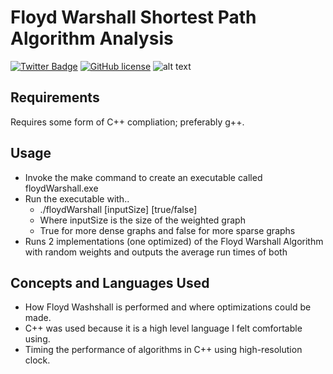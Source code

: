 # Floyd Warshall Shortest Path Algorithm Analysis
[![Twitter Badge](https://img.shields.io/badge/chat-twitter-blue.svg)](https://twitter.com/ArrayLikeObj)
[![GitHub license](https://img.shields.io/github/license/ethanny2/floyd-warshall-algorithm-analysis)](https://github.com/ethanny2/floyd-warshall-algorithm-analysis)
![alt text](https://i.gyazo.com/ce42a66df566050652b14dd69eae0e99.png "Logo Title Text 1")


## Requirements
Requires some form of C++ compliation; preferably g++.

## Usage
+ Invoke the make command to create an executable called floydWarshall.exe
+ Run the executable with..
  + ./floydWarshall [inputSize] [true/false]
  + Where inputSize is the size of the weighted graph
  + True for more dense graphs and false for more sparse graphs
+ Runs 2 implementations (one optimized) of the Floyd Warshall Algorithm with random weights and outputs the average run times of both 
## Concepts and Languages Used
+ How Floyd Washshall is performed and where optimizations could be made.
+ C++ was used because it is a high level language I felt comfortable using.
+ Timing the performance of algorithms in C++ using high-resolution clock.

